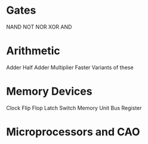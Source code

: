 # Gates
NAND
NOT
NOR
XOR
AND
# Arithmetic
Adder
Half Adder
Multiplier
Faster Variants of these
# Memory Devices
Clock
Flip Flop
Latch
Switch
Memory Unit
Bus
Register
# Microprocessors and CAO
